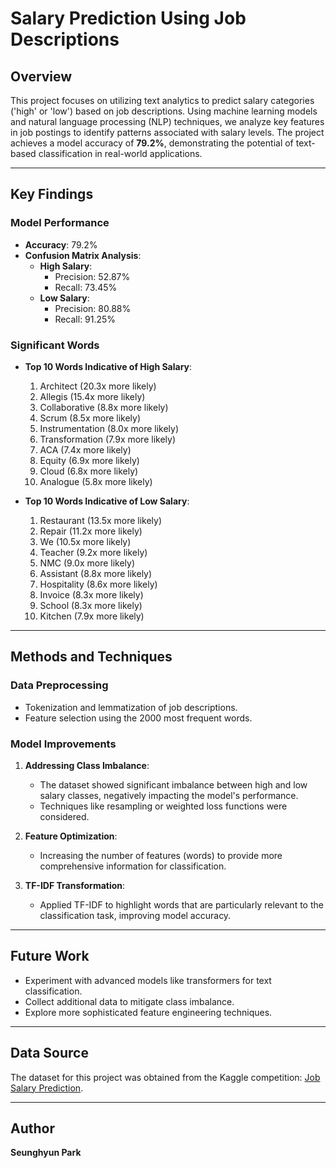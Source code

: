# Salary Prediction Using Job Descriptions

## Overview
This project focuses on utilizing text analytics to predict salary categories ('high' or 'low') based on job descriptions. Using machine learning models and natural language processing (NLP) techniques, we analyze key features in job postings to identify patterns associated with salary levels. The project achieves a model accuracy of **79.2%**, demonstrating the potential of text-based classification in real-world applications.

---

## Key Findings

### Model Performance
- **Accuracy**: 79.2%
- **Confusion Matrix Analysis**:
  - **High Salary**: 
    - Precision: 52.87%
    - Recall: 73.45%
  - **Low Salary**: 
    - Precision: 80.88%
    - Recall: 91.25%

### Significant Words
- **Top 10 Words Indicative of High Salary**:
  1. Architect (20.3x more likely)
  2. Allegis (15.4x more likely)
  3. Collaborative (8.8x more likely)
  4. Scrum (8.5x more likely)
  5. Instrumentation (8.0x more likely)
  6. Transformation (7.9x more likely)
  7. ACA (7.4x more likely)
  8. Equity (6.9x more likely)
  9. Cloud (6.8x more likely)
  10. Analogue (5.8x more likely)

- **Top 10 Words Indicative of Low Salary**:
  1. Restaurant (13.5x more likely)
  2. Repair (11.2x more likely)
  3. We (10.5x more likely)
  4. Teacher (9.2x more likely)
  5. NMC (9.0x more likely)
  6. Assistant (8.8x more likely)
  7. Hospitality (8.6x more likely)
  8. Invoice (8.3x more likely)
  9. School (8.3x more likely)
  10. Kitchen (7.9x more likely)

---

## Methods and Techniques

### Data Preprocessing
- Tokenization and lemmatization of job descriptions.
- Feature selection using the 2000 most frequent words.

### Model Improvements
1. **Addressing Class Imbalance**:
   - The dataset showed significant imbalance between high and low salary classes, negatively impacting the model's performance.
   - Techniques like resampling or weighted loss functions were considered.

2. **Feature Optimization**:
   - Increasing the number of features (words) to provide more comprehensive information for classification.

3. **TF-IDF Transformation**:
   - Applied TF-IDF to highlight words that are particularly relevant to the classification task, improving model accuracy.

---

## Future Work
- Experiment with advanced models like transformers for text classification.
- Collect additional data to mitigate class imbalance.
- Explore more sophisticated feature engineering techniques.

---

## Data Source
The dataset for this project was obtained from the Kaggle competition: [Job Salary Prediction](https://www.kaggle.com/competitions/job-salary-prediction/).

---


## Author

**Seunghyun Park**
